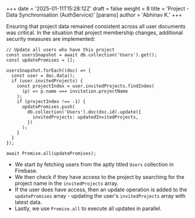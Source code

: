 +++
date = '2025-01-11T15:28:12Z'
draft = false
weight = 8
title = 'Project - Data Synchronisation (AuthService)'
[params]
  author = 'Abhinav K.'
+++

Ensuring that project data remained consistent across all user documents was critical.
In the situation that project membership changes, additional security measures are implemented:

```
// Update all users who have this project
const usersSnapshot = await db.collection('Users').get();
const updatePromises = [];

usersSnapshot.forEach((doc) => {
  const user = doc.data();
  if (user.invitedProjects) {
    const projectIndex = user.invitedProjects.findIndex(
      (p) => p.name === invitation.projectName
    );
    if (projectIndex !== -1) {
      updatePromises.push(
        db.collection('Users').doc(doc.id).update({
          invitedProjects: updatedInvitedProjects,
        })
      );
    }
  }
});

await Promise.all(updatePromises);
```

- We start by fetching users from the aptly titled ```Users``` collection in Firebase.
- We then check if they have access to the project by searching for the project name in the ```invitedProjects``` array.
- If the user does have access, then an update operation is added to the ```updatePromises``` array - updating the user's ```invitedProjects``` array with latest data.
-  Lastly, we use ```Promise.all``` to execute all updates in parallel.